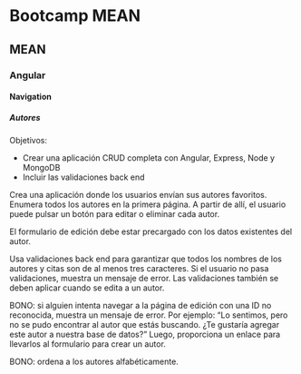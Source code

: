 # Bootcamp MEAN
## MEAN
### Angular
#### Navigation
##### Autores

Objetivos:

* Crear una aplicación CRUD completa con Angular, Express, Node y MongoDB
* Incluir las validaciones back end

Crea una aplicación donde los usuarios envían sus autores favoritos. Enumera todos los autores en la primera página. A partir de allí, el usuario puede pulsar un botón para editar o eliminar cada autor.

El formulario de edición debe estar precargado con los datos existentes del autor.

Usa validaciones back end para garantizar que todos los nombres de los autores y citas son de al menos tres caracteres. Si el usuario no pasa validaciones, muestra un mensaje de error. Las validaciones también se deben aplicar cuando se edita a un autor.

BONO: si alguien intenta navegar a la página de edición con una ID no reconocida, muestra un mensaje de error. Por ejemplo: “Lo sentimos, pero no se pudo encontrar al autor que estás buscando. ¿Te gustaría agregar este autor a nuestra base de datos?” Luego, proporciona un enlace para llevarlos al formulario para crear un autor.

BONO: ordena a los autores alfabéticamente.